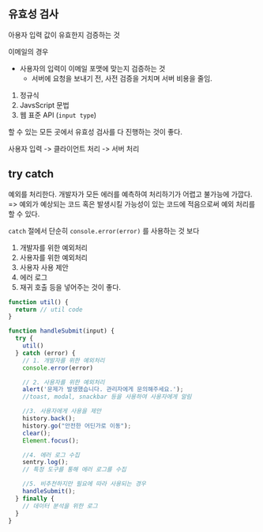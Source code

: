 ## 유효성 검사
아용자 입력 값이 유효한지 검증하는 것 

이메일의 경우
- 사용자의 입력이 이메일 포맷에 맞는지 검증하는 것
  - 서버에 요청을 보내기 전, 사전 검증을 거치며 서버 비용을 줄임.

1. 정규식
2. JavsScript 문법
3. 웹 표준 API (`input type`)

할 수 있는 모든 곳에서 유효성 검사를 다 진행하는 것이 좋다.

사용자 입력 -> 클라이언트 처리 -> 서버 처리

## try catch

예외를 처리한다.
개발자가 모든 에러를 예측하여 처리하기가 어렵고 불가능에 가깝다.
=> 예외가 예상되는 코드 혹은 발생시킬 가능성이 있는 코드에 적음으로써 예외 처리를 할 수 있다.

`catch` 절에서 단순히 `console.error(error)` 를 사용하는 것 보다
1. 개발자를 위한 예외처리
2. 사용자를 위한 예외처리
3. 사용자 사용 제안
4. 에러 로그
5. 재귀 호출
등을 넣어주는 것이 좋다.

```javascript
function util() {
  return // util code
}

function handleSubmit(input) {
  try {
    util()
  } catch (error) {
    // 1. 개발자를 위한 예외처리 
    console.error(error)

    // 2. 사용자를 위한 예외처리
    alert('문제가 발생했습니다. 관리자에게 문의해주세요.');
    //toast, modal, snackbar 등을 사용하여 사용자에게 알림

    //3. 사용자에게 사용을 제안
    history.back();
    history.go("안전한 어딘가로 이동");
    clear();
    Element.focus();

    //4. 에러 로그 수집 
    sentry.log();
    // 특정 도구를 통해 에러 로그를 수집

    //5. 비추천하지만 필요에 따라 사용되는 경우
    handleSubmit();
  } finally {
    // 데이터 분석을 위한 로그
  }
}

```
